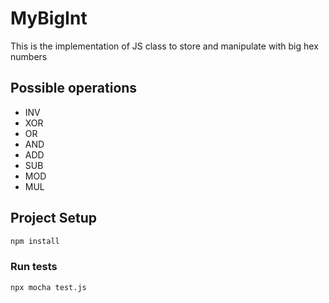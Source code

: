 # MyBigInt

This is the implementation of JS class to store and manipulate with big hex numbers
## Possible operations

- INV
- XOR
- OR
- AND
- ADD
- SUB
- MOD
- MUL


## Project Setup

```sh
npm install
```

### Run tests

```sh
npx mocha test.js
```

